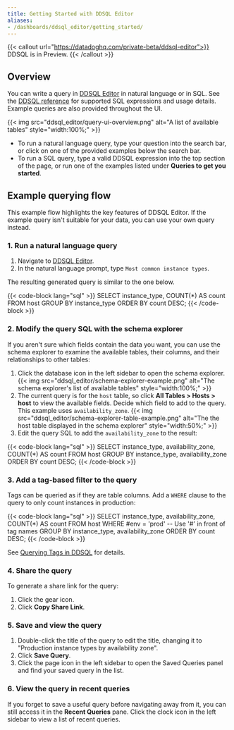 ```yaml
---
title: Getting Started with DDSQL Editor
aliases:
- /dashboards/ddsql_editor/getting_started/
---
```


{{< callout url="https://datadoghq.com/private-beta/ddsql-editor">}}
DDSQL is in Preview.
{{< /callout >}}

## Overview

You can write a query in [DDSQL Editor][1] in natural language or in SQL. See the [DDSQL reference][2] for supported SQL expressions and usage details. Example queries are also provided throughout the UI.

{{< img src="ddsql_editor/query-ui-overview.png" alt="A list of available tables" style="width:100%;" >}}

- To run a natural language query, type your question into the search bar, or click on one of the provided examples below the search bar.
- To run a SQL query, type a valid DDSQL expression into the top section of the page, or run one of the examples listed under **Queries to get you started**.

## Example querying flow

This example flow highlights the key features of DDSQL Editor. If the example query isn't suitable for your data, you can use your own query instead.

### 1. Run a natural language query

1. Navigate to [DDSQL Editor][1].
2. In the natural language prompt, type `Most common instance types`.

The resulting generated query is similar to the one below.

{{< code-block lang="sql" >}}
SELECT instance_type,
  COUNT(*) AS count
FROM host
GROUP BY instance_type
ORDER BY count DESC;
{{< /code-block >}}

### 2. Modify the query SQL with the schema explorer

If you aren't sure which fields contain the data you want, you can use the schema explorer to examine the available tables, their columns, and their relationships to other tables:

1. Click the database icon in the left sidebar to open the schema explorer.
    {{< img src="ddsql_editor/schema-explorer-example.png" alt="The schema explorer's list of available tables" style="width:100%;" >}}
1. The current query is for the `host` table, so click **All Tables > Hosts > host** to view the available fields. Decide which field to add to the query. This example uses `availability_zone`.
    {{< img src="ddsql_editor/schema-explorer-table-example.png" alt="The the host table displayed in the schema explorer" style="width:50%;" >}}
1. Edit the query SQL to add the `availability_zone` to the result:

{{< code-block lang="sql" >}}
SELECT instance_type, availability_zone,
  COUNT(*) AS count
FROM host
GROUP BY instance_type, availability_zone
ORDER BY count DESC;
{{< /code-block >}}

### 3. Add a tag-based filter to the query

Tags can be queried as if they are table columns. Add a `WHERE` clause to the query to only count instances in production:

{{< code-block lang="sql" >}}
SELECT instance_type, availability_zone,
  COUNT(*) AS count
FROM host
WHERE #env = 'prod' -- Use '#' in front of tag names
GROUP BY instance_type, availability_zone
ORDER BY count DESC;
{{< /code-block >}}

See [Querying Tags in DDSQL][3] for details.

### 4. Share the query

To generate a share link for the query:

1. Click the gear icon.
1. Click **Copy Share Link**.

### 5. Save and view the query

1. Double-click the title of the query to edit the title, changing it to "Production instance types by availability zone".
1. Click **Save Query**.
1. Click the page icon in the left sidebar to open the Saved Queries panel and find your saved query in the list.

### 6. View the query in recent queries

If you forget to save a useful query before navigating away from it, you can still access it in the **Recent Queries** pane. Click the clock icon in the left sidebar to view a list of recent queries.

[1]: https://app.datadoghq.com/ddsql/editor
[2]: /ddsql_editor/#use-sql-syntax-ddsql
[3]: /ddsql_editor/reference/tags
